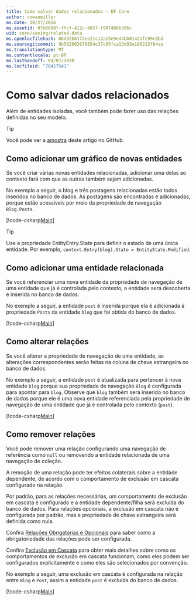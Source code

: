 ```yaml
---
title: Como salvar dados relacionados – EF Core
author: rowanmiller
ms.date: 10/27/2016
ms.assetid: 07b6680f-ffcf-412c-9857-f997486b386c
uid: core/saving/related-data
ms.openlocfilehash: 86d32b6172ee21c12a15e9ed4bb0142afc99c8bd
ms.sourcegitcommit: 9b562663679854c37c05fca13d93e180213fb4aa
ms.translationtype: MT
ms.contentlocale: pt-BR
ms.lasthandoff: 04/07/2020
ms.locfileid: "78417541"
---
```

# <a name="saving-related-data"></a>Como salvar dados relacionados

Além de entidades isoladas, você também pode fazer uso das relações definidas no seu modelo.

> [!TIP]  
> Você pode ver a [amostra](https://github.com/dotnet/EntityFramework.Docs/tree/master/samples/core/Saving/RelatedData/) deste artigo no GitHub.

## <a name="adding-a-graph-of-new-entities"></a>Como adicionar um gráfico de novas entidades

Se você criar várias novas entidades relacionadas, adicionar uma delas ao contexto fará com que as outras também sejam adicionadas.

No exemplo a seguir, o blog e três postagens relacionadas estão todos inseridos no banco de dados. As postagens são encontradas e adicionadas, porque estão acessíveis por meio da propriedade de navegação `Blog.Posts`.

[!code-csharp[Main](../../../samples/core/Saving/RelatedData/Sample.cs#AddingGraphOfEntities)]

> [!TIP]  
> Use a propriedade EntityEntry.State para definir o estado de uma única entidade. Por exemplo, `context.Entry(blog).State = EntityState.Modified`.

## <a name="adding-a-related-entity"></a>Como adicionar uma entidade relacionada

Se você referenciar uma nova entidade da propriedade de navegação de uma entidade que já é controlada pelo contexto, a entidade será descoberta e inserida no banco de dados.

No exemplo a seguir, a entidade `post` é inserida porque ela é adicionada à propriedade `Posts` da entidade `blog` que foi obtida do banco de dados.

[!code-csharp[Main](../../../samples/core/Saving/RelatedData/Sample.cs#AddingRelatedEntity)]

## <a name="changing-relationships"></a>Como alterar relações

Se você alterar a propriedade de navegação de uma entidade, as alterações correspondentes serão feitas na coluna de chave estrangeira no banco de dados.

No exemplo a seguir, a entidade `post` é atualizada para pertencer à nova entidade `blog` porque sua propriedade de navegação `Blog` é configurada para apontar para `blog`. Observe que `blog` também será inserido no banco de dados porque ele é uma nova entidade referenciada pela propriedade de navegação de uma entidade que já é controlada pelo contexto (`post`).

[!code-csharp[Main](../../../samples/core/Saving/RelatedData/Sample.cs#ChangingRelationships)]

## <a name="removing-relationships"></a>Como remover relações

Você pode remover uma relação configurando uma navegação de referência como `null` ou removendo a entidade relacionada de uma navegação de coleção.

A remoção de uma relação pode ter efeitos colaterais sobre a entidade dependente, de acordo com o comportamento de exclusão em cascata configurado na relação.

Por padrão, para as relações necessárias, um comportamento de exclusão em cascata é configurado e a entidade dependente/filha será excluída do banco de dados. Para relações opcionais, a exclusão em cascata não é configurada por padrão, mas a propriedade de chave estrangeira será definida como nula.

Confira [Relações Obrigatórias e Opcionais](../modeling/relationships.md#required-and-optional-relationships) para saber como a obrigatoriedade das relações pode ser configurada.

Confira [Exclusão em Cascata](cascade-delete.md) para obter mais detalhes sobre como os comportamentos de exclusão em cascata funcionam, como eles podem ser configurados explicitamente e como eles são selecionados por convenção.

No exemplo a seguir, uma exclusão em cascata é configurada na relação entre `Blog` e `Post`, assim a entidade `post` é excluída do banco de dados.

[!code-csharp[Main](../../../samples/core/Saving/RelatedData/Sample.cs#RemovingRelationships)]
